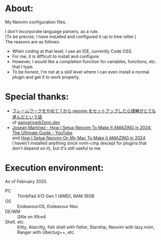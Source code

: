 # About:

My Neovim configuration files.

I don't incorporate language parsers, as a rule.  
(To be precise, I have installed and configured it up to tree-sitter.)  
The reasons are as follows:
- When coding at that level, I use an IDE, currently Code OSS.
- For me, it is difficult to install and configure.
- However, I would like a completion function for variables, functions, etc. that I type.
- To be honest, I'm not at a skill level where I can even install a normal plugin and get it to work properly.


# Special thanks:

- [フレームワークをやめて 1 から neovim をセットアップしたら理解がとても進んだという話](https://zenn.dev/ganariya/articles/setup-neovim-from-scratch-instead-of-framework)  
of [ganyariya@Zenn.dev](https://zenn.dev/ganariya)
- [Josean Martinez - How I Setup Neovim To Make It AMAZING in 2024: The Ultimate Guide - YouTube](https://www.youtube.com/watch?v=6pAG3BHurdM)  
and [How I Setup Neovim On My Mac To Make it AMAZING in 2024](https://www.josean.com/posts/how-to-setup-neovim-2024)  
I haven't installed anything since nvim-cmp (except for plugins that don't depend on it), but it's still useful to me.


# Execution environment:

As of February 2025.

<dl>
  <dt>PC</dt>
  <dd>ThinkPad X13 Gen 1 (AMD), RAM 16GB</dd>
  <dt>OS</dt>
  <dd>EndeavourOS, Endeavour Neo</dd>
  <dt>DE/WM</dt>
  <dd>Qtile on Xfce4</dd>
  <dt>Shell, etc.</dt>
  <dd>Kitty, Alacritty, fish shell with fisher, Starship, Neovim with lazy.nvim, Ranger with Überzug++, etc.</dd>
</dl>

